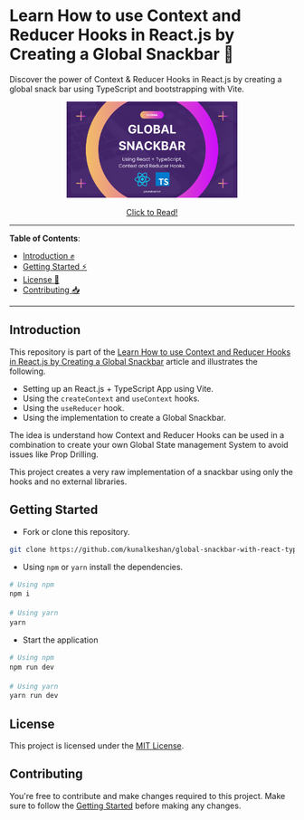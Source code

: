# Learn How to use Context and Reducer Hooks in React.js by Creating a Global Snackbar 🚀

Discover the power of Context & Reducer Hooks in React.js by creating a global snack bar using TypeScript and bootstrapping with Vite.

<p align="center">
    <a href="https://blog.kunalkeshan.dev/learn-how-to-use-context-and-reducer-hooks-in-reactjs-by-creating-a-global-snackbar" style="display: block;" align="center">
        <img src="./public/thumbnail.png" alt="Learn How to use Context and Reducer Hooks in React.js by Creating a Global Snackbar" width="60%" />
        <p>Click to Read!</p>
    </a>
</p>

---

**Table of Contents**:

- [Introduction ✊](#introduction)
- [Getting Started ⚡](#getting-started)
- [License 🪪](#license)
- [Contributing 📥](#contributing)

---

## Introduction

This repository is part of the [Learn How to use Context and Reducer Hooks in React.js by Creating a Global Snackbar](https://blog.kunalkeshan.dev/learn-how-to-use-context-and-reducer-hooks-in-reactjs-by-creating-a-global-snackbar) article and illustrates the following.

- Setting up an React.js + TypeScript App using Vite.
- Using the `createContext` and `useContext` hooks.
- Using the `useReducer` hook.
- Using the implementation to create a Global Snackbar.

The idea is understand how Context and Reducer Hooks can be used in a combination to create your own Global State management System to avoid issues like Prop Drilling.

This project creates a very raw implementation of a snackbar using only the hooks and no external libraries.

## Getting Started

- Fork or clone this repository.

```bash
git clone https://github.com/kunalkeshan/global-snackbar-with-react-typescript-context.git
```

- Using `npm` or `yarn` install the dependencies.

```bash
# Using npm
npm i

# Using yarn
yarn
```

- Start the application

```bash
# Using npm
npm run dev

# Using yarn
yarn run dev
```

## License

This project is licensed under the [MIT License](./LICENSE).

## Contributing

You're free to contribute and make changes required to this project. Make sure to follow the [Getting Started](#getting-started) before making any changes.

